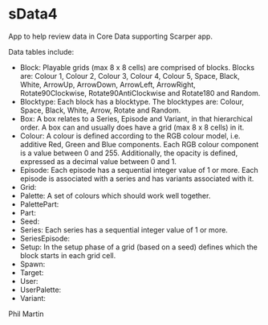 # sData4

App to help review data in Core Data supporting Scarper app.

Data tables include:

- Block: Playable grids (max 8 x 8 cells) are comprised of blocks. Blocks are: Colour 1, Colour 2, Colour 3, Colour 4, Colour 5, Space, Black, White, ArrowUp, ArrowDown, ArrowLeft, ArrowRight, Rotate90Clockwise, Rotate90AntiClockwise and Rotate180 and Random.
- Blocktype: Each block has a blocktype. The blocktypes are: Colour, Space, Black, White, Arrow, Rotate and Random.
- Box: A box relates to a Series, Episode and Variant, in that hierarchical order. A box can and usually does have a grid (max 8 x 8 cells) in it.
- Colour: A colour is defined according to the RGB colour model, i.e. additive Red, Green and Blue components. Each RGB colour component is a value between 0 and 255. Additionally, the opacity is defined, expressed as a decimal value between 0 and 1.
- Episode: Each episode has a sequential integer value of 1 or more. Each episode is associated with a series and has variants associated with it.
- Grid: 
- Palette: A set of colours which should work well together.
- PalettePart:
- Part:
- Seed:
- Series: Each series has a sequential integer value of 1 or more.
- SeriesEpisode:
- Setup: In the setup phase of a grid (based on a seed) defines which the block starts in each grid cell.
- Spawn:
- Target:
- User:
- UserPalette:
- Variant:

Phil Martin
